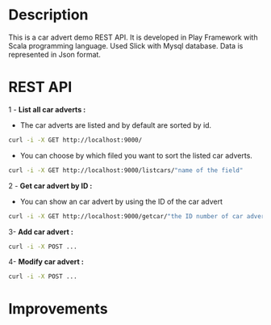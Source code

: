 # Description 

This is a car advert demo REST API. It is developed in Play Framework with Scala programming language.
Used Slick with Mysql database. Data is represented in Json format.


# REST API 

1 - <b>List all car adverts :</b> 
  - The car adverts are listed and by default are sorted by id.
```bash
curl -i -X GET http://localhost:9000/
```

  - You can choose by which filed you want to sort the listed car adverts.
```bash
curl -i -X GET http://localhost:9000/listcars/"name of the field"
```

2 - <b>Get car advert by ID :</b>
  - You can show an car advert by using the ID of the car advert
  ```bash
curl -i -X GET http://localhost:9000/getcar/"the ID number of car advert"
```

3- <b>Add car advert :</b>
  ```bash
curl -i -X POST ...
```

4- <b>Modify car advert :</b>
  ```bash
curl -i -X POST ...
```

# Improvements

